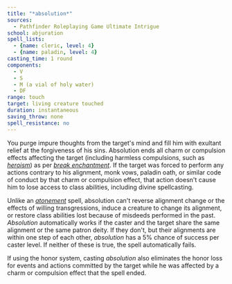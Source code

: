 ```yaml
---
title: "*absolution*"
sources:
  - Pathfinder Roleplaying Game Ultimate Intrigue
school: abjuration
spell_lists:
  - {name: cleric, level: 4}
  - {name: paladin, level: 4}
casting_time: 1 round
components:
  - V
  - S
  - M (a vial of holy water)
  - DF
range: touch
target: living creature touched
duration: instantaneous
saving_throw: none
spell_resistance: no
---
```


You purge impure thoughts from the target's mind and fill him with exultant relief at the forgiveness of his sins. Absolution ends all charm or compulsion effects affecting the target (including harmless compulsions, such as [*heroism*](/spells/heroism/)) as per [*break enchantment*](/spells/break-enchantment/). If the target was forced to perform any actions contrary to his alignment, monk vows, paladin oath, or similar code of conduct by that charm or compulsion effect, that action doesn't cause him to lose access to class abilities, including divine spellcasting.

Unlike an [*atonement*](/spells/atonement/) spell, absolution can't reverse alignment change or the effects of willing transgressions, induce a creature to change its alignment, or restore class abilities lost because of misdeeds performed in the past. *Absolution* automatically works if the caster and the target share the same alignment or the same patron deity. If they don't, but their alignments are within one step of each other, *absolution* has a 5% chance of success per caster level. If neither of these is true, the spell automatically fails.

If using the honor system, casting *absolution* also eliminates the honor loss for events and actions committed by the target while he was affected by a charm or compulsion effect that the spell ended.


